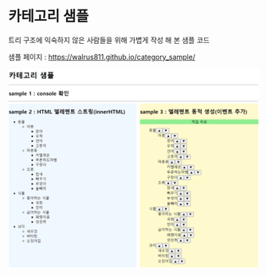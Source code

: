 # 카테고리 샘플

트리 구조에 익숙하지 않은 사람들을 위해 가볍게 작성 해 본 샘플 코드 

샘플 페이지 : https://walrus811.github.io/category_sample/

![샘플 이미지](sample.png)
